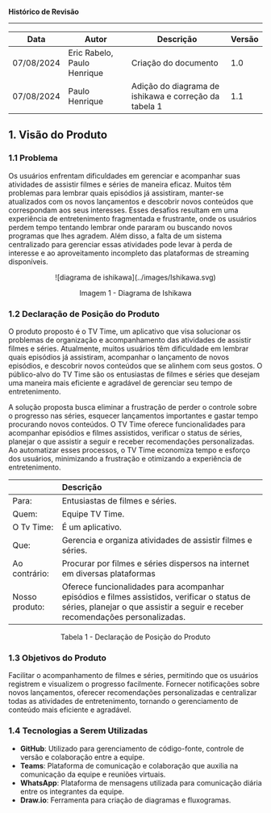 ﻿**Histórico de Revisão**

---
| Data       | Autor         | Descrição                         | Versão  |
|------------|---------------|-----------------------------------|---------|
| 07/08/2024 | Eric Rabelo, Paulo Henrique | Criação do documento | 1.0 |
| 07/08/2024 | Paulo Henrique | Adição do diagrama de ishikawa e correção da tabela 1 | 1.1 |

## 1. **Visão do Produto**

### 1.1 **Problema**

Os usuários enfrentam dificuldades em gerenciar e acompanhar suas atividades de assistir filmes e séries de maneira eficaz. Muitos têm problemas para lembrar quais episódios já assistiram, manter-se atualizados com os novos lançamentos e descobrir novos conteúdos que correspondam aos seus interesses. Esses desafios resultam em uma experiência de entretenimento fragmentada e frustrante, onde os usuários perdem tempo tentando lembrar onde pararam ou buscando novos programas que lhes agradem. Além disso, a falta de um sistema centralizado para gerenciar essas atividades pode levar à perda de interesse e ao aproveitamento incompleto das plataformas de streaming disponíveis.

<center>
![diagrama de ishikawa](../images/Ishikawa.svg)
</center>
<p align="center"> Imagem 1 - Diagrama de Ishikawa </p>


### 1.2 **Declaração de Posição do Produto**

O produto proposto é o TV Time, um aplicativo que visa solucionar os problemas de organização e acompanhamento das atividades de assistir filmes e séries. Atualmente, muitos usuários têm dificuldade em lembrar quais episódios já assistiram, acompanhar o lançamento de novos episódios, e descobrir novos conteúdos que se alinhem com seus gostos. O público-alvo do TV Time são os entusiastas de filmes e séries que desejam uma maneira mais eficiente e agradável de gerenciar seu tempo de entretenimento.

A solução proposta busca eliminar a frustração de perder o controle sobre o progresso nas séries, esquecer lançamentos importantes e gastar tempo procurando novos conteúdos. O TV Time oferece funcionalidades para acompanhar episódios e filmes assistidos, verificar o status de séries, planejar o que assistir a seguir e receber recomendações personalizadas. Ao automatizar esses processos, o TV Time economiza tempo e esforço dos usuários, minimizando a frustração e otimizando a experiência de entretenimento.

| |Descrição                                                                                                                                                                    |
| -------------- | :-------------------------------------------------------------------------------------------------------------------------------------------------------------------------------- |
| Para:    | Entusiastas de filmes e séries.                                                                                                                                                      |
| Quem:          | Equipe TV Time.                                                                                                                                                               |
| O Tv Time:    | É um aplicativo.                                                                                                                                           |
| Que:           | Gerencia e organiza atividades de assistir filmes e séries.                                                                                                                              |
| Ao contrário:  | Procurar por filmes e séries dispersos na internet em diversas plataformas                                                                                                           |
| Nosso produto: |  Oferece funcionalidades para acompanhar episódios e filmes assistidos, verificar o status de séries, planejar o que assistir a seguir e receber recomendações personalizadas. |

<p align="center">Tabela 1 - Declaração de Posição do Produto</p>

### 1.3 **Objetivos do Produto**

Facilitar o acompanhamento de filmes e séries, permitindo que os usuários registrem e visualizem o progresso facilmente. Fornecer notificações sobre novos lançamentos, oferecer recomendações personalizadas e centralizar todas as atividades de entretenimento, tornando o gerenciamento de conteúdo mais eficiente e agradável.

### 1.4 **Tecnologias a Serem Utilizadas**

- **GitHub**: Utilizado para gerenciamento de código-fonte, controle de versão e colaboração entre a equipe.
- **Teams**: Plataforma de comunicação e colaboração que auxilia na comunicação da equipe e reuniões virtuais.
- **WhatsApp**: Plataforma de mensagens utilizada para comunicação diária entre os integrantes da equipe.
- **Draw.io**: Ferramenta para criação de diagramas e fluxogramas.